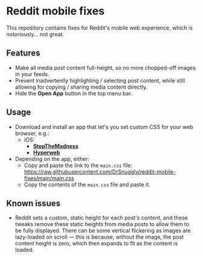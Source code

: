 # Reddit mobile fixes

This repository contains fixes for Reddit's mobile web experience, which is notoriously... not great.

## Features

- Make all media post content full-height, so no more chopped-off images in your feeds.
- Prevent inadvertently highlighting / selecting post content, while still allowing for copying / sharing media content directly.
- Hide the **Open App** button in the top menu bar.

## Usage

- Download and install an app that let's you set custom CSS for your web browser, e.g.:
  - iOS:
    - [**StopTheMadness**](https://apps.apple.com/us/app/stopthemadness-mobile/id1583082931)
    - [**Hyperweb**](https://apps.apple.com/us/app/hyperweb/id1581824571)
- Depending on the app, either:
  - Copy and paste the link to the `main.css` file: https://raw.githubusercontent.com/DrSnuggly/reddit-mobile-fixes/main/main.css
  - Copy the contents of the `main.css` file and paste it.

## Known issues

- Reddit sets a custom, static height for each post's content, and these tweaks remove these static
  heights from media posts to allow them to be fully displayed. There can be some vertical flickering
  as images are lazy-loaded on scroll — this is because, without the image, the post content height is
  zero, which then expands to fit as the content is loaded.
